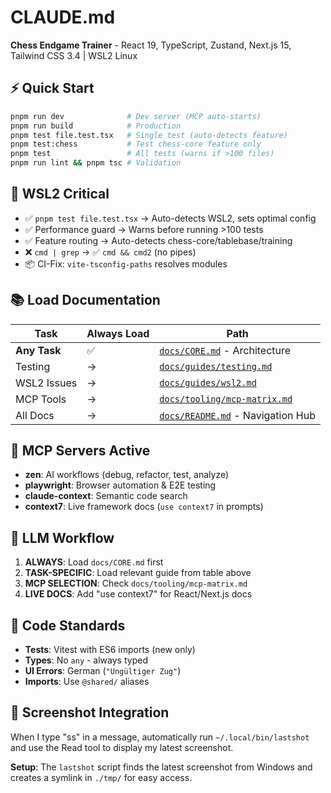 # CLAUDE.md

**Chess Endgame Trainer** - React 19, TypeScript, Zustand, Next.js 15, Tailwind CSS 3.4 | WSL2 Linux

## ⚡ Quick Start

```bash
pnpm run dev              # Dev server (MCP auto-starts)
pnpm run build            # Production  
pnpm test file.test.tsx   # Single test (auto-detects feature)
pnpm test:chess           # Test chess-core feature only
pnpm test                 # All tests (warns if >100 files)
pnpm run lint && pnpm tsc # Validation
```

## 🔧 WSL2 Critical

- ✅ `pnpm test file.test.tsx` → Auto-detects WSL2, sets optimal config
- ✅ Performance guard → Warns before running >100 tests
- ✅ Feature routing → Auto-detects chess-core/tablebase/training
- ❌ `cmd | grep` → ✅ `cmd && cmd2` (no pipes)
- 📦 CI-Fix: `vite-tsconfig-paths` resolves modules

## 📚 Load Documentation

| Task | Always Load | Path |
|------|------------|------|
| **Any Task** | ✅ | [`docs/CORE.md`](docs/CORE.md) - Architecture |
| Testing | → | [`docs/guides/testing.md`](docs/guides/testing.md) |
| WSL2 Issues | → | [`docs/guides/wsl2.md`](docs/guides/wsl2.md) |
| MCP Tools | → | [`docs/tooling/mcp-matrix.md`](docs/tooling/mcp-matrix.md) |
| All Docs | → | [`docs/README.md`](docs/README.md) - Navigation Hub |

## 🤖 MCP Servers Active

- **zen**: AI workflows (debug, refactor, test, analyze)
- **playwright**: Browser automation & E2E testing
- **claude-context**: Semantic code search
- **context7**: Live framework docs (`use context7` in prompts)

## 📝 LLM Workflow

1. **ALWAYS**: Load `docs/CORE.md` first
2. **TASK-SPECIFIC**: Load relevant guide from table above
3. **MCP SELECTION**: Check `docs/tooling/mcp-matrix.md`
4. **LIVE DOCS**: Add "use context7" for React/Next.js docs

## 🚀 Code Standards

- **Tests**: Vitest with ES6 imports (new only)
- **Types**: No `any` - always typed
- **UI Errors**: German (`"Ungültiger Zug"`)
- **Imports**: Use `@shared/` aliases

## 📸 Screenshot Integration

When I type "ss" in a message, automatically run `~/.local/bin/lastshot` and use the Read tool to display my latest screenshot.

**Setup**: The `lastshot` script finds the latest screenshot from Windows and creates a symlink in `./tmp/` for easy access.
